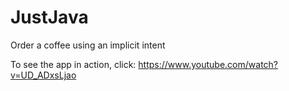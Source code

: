 # JustJava
Order a coffee using an implicit intent

To see the app in action, click: https://www.youtube.com/watch?v=UD_ADxsLjao
